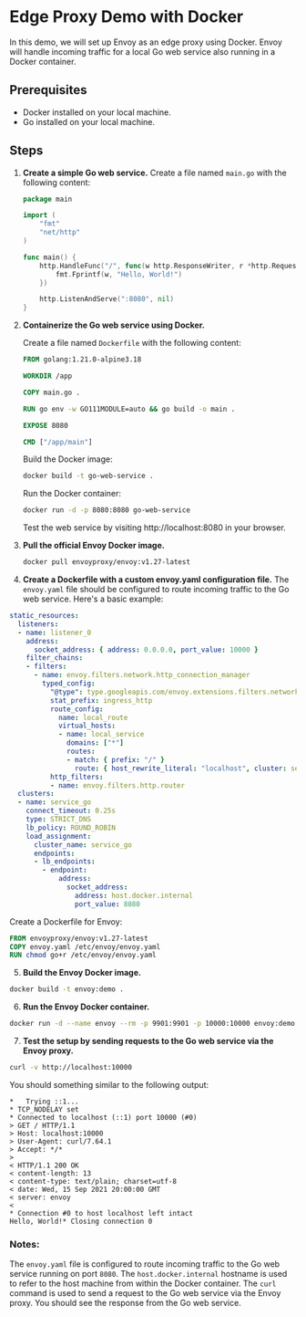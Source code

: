 # Edge Proxy Demo with Docker

In this demo, we will set up Envoy as an edge proxy using Docker. Envoy will handle incoming traffic for a local Go web service also running in a Docker container.

## Prerequisites

- Docker installed on your local machine.
- Go installed on your local machine.

## Steps

1. **Create a simple Go web service.**
   Create a file named `main.go` with the following content:
   ```go
   package main

   import (
       "fmt"
       "net/http"
   )

   func main() {
       http.HandleFunc("/", func(w http.ResponseWriter, r *http.Request) {
           fmt.Fprintf(w, "Hello, World!")
       })

       http.ListenAndServe(":8080", nil)
   }
   ```

2. **Containerize the Go web service using Docker.**

   Create a file named `Dockerfile` with the following content:
   ```dockerfile
   FROM golang:1.21.0-alpine3.18

   WORKDIR /app

   COPY main.go .

   RUN go env -w GO111MODULE=auto && go build -o main .

   EXPOSE 8080

   CMD ["/app/main"]
   ```
   Build the Docker image:
   ```bash
   docker build -t go-web-service .
   ```
   Run the Docker container:
   ```bash
   docker run -d -p 8080:8080 go-web-service
   ```
   Test the web service by visiting http://localhost:8080 in your browser.

3. **Pull the official Envoy Docker image.**

   ```bash
   docker pull envoyproxy/envoy:v1.27-latest
   ```

4. **Create a Dockerfile with a custom envoy.yaml configuration file.**
The `envoy.yaml` file should be configured to route incoming traffic to the Go web service. Here's a basic example:

```yaml
static_resources:
  listeners:
  - name: listener_0
    address:
      socket_address: { address: 0.0.0.0, port_value: 10000 }
    filter_chains:
    - filters:
      - name: envoy.filters.network.http_connection_manager
        typed_config:
          "@type": type.googleapis.com/envoy.extensions.filters.network.http_connection_manager.v3.HttpConnectionManager
          stat_prefix: ingress_http
          route_config:
            name: local_route
            virtual_hosts:
            - name: local_service
              domains: ["*"]
              routes:
              - match: { prefix: "/" }
                route: { host_rewrite_literal: "localhost", cluster: service_go }
          http_filters:
          - name: envoy.filters.http.router
  clusters:
  - name: service_go
    connect_timeout: 0.25s
    type: STRICT_DNS
    lb_policy: ROUND_ROBIN
    load_assignment:
      cluster_name: service_go
      endpoints:
      - lb_endpoints:
        - endpoint:
            address:
              socket_address:
                address: host.docker.internal
                port_value: 8080
```

Create a Dockerfile for Envoy:

```dockerfile
FROM envoyproxy/envoy:v1.27-latest
COPY envoy.yaml /etc/envoy/envoy.yaml
RUN chmod go+r /etc/envoy/envoy.yaml
```

5. **Build the Envoy Docker image.**

```bash
docker build -t envoy:demo .
```

6. **Run the Envoy Docker container.**

```bash
docker run -d --name envoy --rm -p 9901:9901 -p 10000:10000 envoy:demo
```

7. **Test the setup by sending requests to the Go web service via the Envoy proxy.**

```bash
curl -v http://localhost:10000
```
 You should something similar to the following output:
 ```
*   Trying ::1...
* TCP_NODELAY set
* Connected to localhost (::1) port 10000 (#0)
> GET / HTTP/1.1
> Host: localhost:10000
> User-Agent: curl/7.64.1
> Accept: */*
>
< HTTP/1.1 200 OK
< content-length: 13
< content-type: text/plain; charset=utf-8
< date: Wed, 15 Sep 2021 20:00:00 GMT
< server: envoy
<
* Connection #0 to host localhost left intact
Hello, World!* Closing connection 0
```

### Notes: 
The `envoy.yaml` file is configured to route incoming traffic to the Go web service running on port `8080`. The `host.docker.internal` hostname is used to refer to the host machine from within the Docker container.
The `curl` command is used to send a request to the Go web service via the Envoy proxy. You should see the response from the Go web service.
